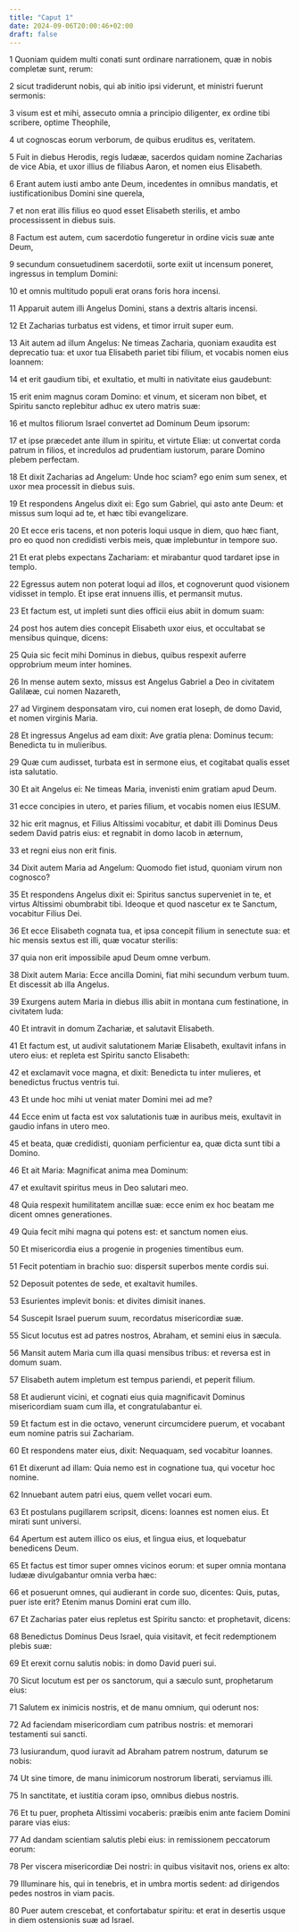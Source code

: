 ```yaml
---
title: "Caput 1"
date: 2024-09-06T20:00:46+02:00
draft: false
---
```



1 Quoniam quidem multi conati sunt ordinare narrationem, quæ in nobis completæ sunt, rerum:

2 sicut tradiderunt nobis, qui ab initio ipsi viderunt, et ministri fuerunt sermonis:

3 visum est et mihi, assecuto omnia a principio diligenter, ex ordine tibi scribere, optime Theophile,

4 ut cognoscas eorum verborum, de quibus eruditus es, veritatem.

5 Fuit in diebus Herodis, regis Iudææ, sacerdos quidam nomine Zacharias de vice Abia, et uxor illius de filiabus Aaron, et nomen eius Elisabeth.

6 Erant autem iusti ambo ante Deum, incedentes in omnibus mandatis, et iustificationibus Domini sine querela,

7 et non erat illis filius eo quod esset Elisabeth sterilis, et ambo processissent in diebus suis.

8 Factum est autem, cum sacerdotio fungeretur in ordine vicis suæ ante Deum,

9 secundum consuetudinem sacerdotii, sorte exiit ut incensum poneret, ingressus in templum Domini:

10 et omnis multitudo populi erat orans foris hora incensi.

11 Apparuit autem illi Angelus Domini, stans a dextris altaris incensi.

12 Et Zacharias turbatus est videns, et timor irruit super eum.

13 Ait autem ad illum Angelus: Ne timeas Zacharia, quoniam exaudita est deprecatio tua: et uxor tua Elisabeth pariet tibi filium, et vocabis nomen eius Ioannem:

14 et erit gaudium tibi, et exultatio, et multi in nativitate eius gaudebunt:

15 erit enim magnus coram Domino: et vinum, et siceram non bibet, et Spiritu sancto replebitur adhuc ex utero matris suæ:

16 et multos filiorum Israel convertet ad Dominum Deum ipsorum:

17 et ipse præcedet ante illum in spiritu, et virtute Eliæ: ut convertat corda patrum in filios, et incredulos ad prudentiam iustorum, parare Domino plebem perfectam.

18 Et dixit Zacharias ad Angelum: Unde hoc sciam? ego enim sum senex, et uxor mea processit in diebus suis.

19 Et respondens Angelus dixit ei: Ego sum Gabriel, qui asto ante Deum: et missus sum loqui ad te, et hæc tibi evangelizare.

20 Et ecce eris tacens, et non poteris loqui usque in diem, quo hæc fiant, pro eo quod non credidisti verbis meis, quæ implebuntur in tempore suo.

21 Et erat plebs expectans Zachariam: et mirabantur quod tardaret ipse in templo.

22 Egressus autem non poterat loqui ad illos, et cognoverunt quod visionem vidisset in templo. Et ipse erat innuens illis, et permansit mutus.

23 Et factum est, ut impleti sunt dies officii eius abiit in domum suam:

24 post hos autem dies concepit Elisabeth uxor eius, et occultabat se mensibus quinque, dicens:

25 Quia sic fecit mihi Dominus in diebus, quibus respexit auferre opprobrium meum inter homines.

26 In mense autem sexto, missus est Angelus Gabriel a Deo in civitatem Galilææ, cui nomen Nazareth,

27 ad Virginem desponsatam viro, cui nomen erat Ioseph, de domo David, et nomen virginis Maria.

28 Et ingressus Angelus ad eam dixit: Ave gratia plena: Dominus tecum: Benedicta tu in mulieribus.

29 Quæ cum audisset, turbata est in sermone eius, et cogitabat qualis esset ista salutatio.

30 Et ait Angelus ei: Ne timeas Maria, invenisti enim gratiam apud Deum.

31 ecce concipies in utero, et paries filium, et vocabis nomen eius IESUM.

32 hic erit magnus, et Filius Altissimi vocabitur, et dabit illi Dominus Deus sedem David patris eius: et regnabit in domo Iacob in æternum,

33 et regni eius non erit finis.

34 Dixit autem Maria ad Angelum: Quomodo fiet istud, quoniam virum non cognosco?

35 Et respondens Angelus dixit ei: Spiritus sanctus superveniet in te, et virtus Altissimi obumbrabit tibi. Ideoque et quod nascetur ex te Sanctum, vocabitur Filius Dei.

36 Et ecce Elisabeth cognata tua, et ipsa concepit filium in senectute sua: et hic mensis sextus est illi, quæ vocatur sterilis:

37 quia non erit impossibile apud Deum omne verbum.

38 Dixit autem Maria: Ecce ancilla Domini, fiat mihi secundum verbum tuum. Et discessit ab illa Angelus.

39 Exurgens autem Maria in diebus illis abiit in montana cum festinatione, in civitatem Iuda:

40 Et intravit in domum Zachariæ, et salutavit Elisabeth.

41 Et factum est, ut audivit salutationem Mariæ Elisabeth, exultavit infans in utero eius: et repleta est Spiritu sancto Elisabeth:

42 et exclamavit voce magna, et dixit: Benedicta tu inter mulieres, et benedictus fructus ventris tui.

43 Et unde hoc mihi ut veniat mater Domini mei ad me?

44 Ecce enim ut facta est vox salutationis tuæ in auribus meis, exultavit in gaudio infans in utero meo.

45 et beata, quæ credidisti, quoniam perficientur ea, quæ dicta sunt tibi a Domino.

46 Et ait Maria: Magnificat anima mea Dominum:

47 et exultavit spiritus meus in Deo salutari meo.

48 Quia respexit humilitatem ancillæ suæ: ecce enim ex hoc beatam me dicent omnes generationes.

49 Quia fecit mihi magna qui potens est: et sanctum nomen eius.

50 Et misericordia eius a progenie in progenies timentibus eum.

51 Fecit potentiam in brachio suo: dispersit superbos mente cordis sui.

52 Deposuit potentes de sede, et exaltavit humiles.

53 Esurientes implevit bonis: et divites dimisit inanes.

54 Suscepit Israel puerum suum, recordatus misericordiæ suæ.

55 Sicut locutus est ad patres nostros, Abraham, et semini eius in sæcula.

56 Mansit autem Maria cum illa quasi mensibus tribus: et reversa est in domum suam.

57 Elisabeth autem impletum est tempus pariendi, et peperit filium.

58 Et audierunt vicini, et cognati eius quia magnificavit Dominus misericordiam suam cum illa, et congratulabantur ei.

59 Et factum est in die octavo, venerunt circumcidere puerum, et vocabant eum nomine patris sui Zachariam.

60 Et respondens mater eius, dixit: Nequaquam, sed vocabitur Ioannes.

61 Et dixerunt ad illam: Quia nemo est in cognatione tua, qui vocetur hoc nomine.

62 Innuebant autem patri eius, quem vellet vocari eum.

63 Et postulans pugillarem scripsit, dicens: Ioannes est nomen eius. Et mirati sunt universi.

64 Apertum est autem illico os eius, et lingua eius, et loquebatur benedicens Deum.

65 Et factus est timor super omnes vicinos eorum: et super omnia montana Iudææ divulgabantur omnia verba hæc:

66 et posuerunt omnes, qui audierant in corde suo, dicentes: Quis, putas, puer iste erit? Etenim manus Domini erat cum illo.

67 Et Zacharias pater eius repletus est Spiritu sancto: et prophetavit, dicens:

68 Benedictus Dominus Deus Israel, quia visitavit, et fecit redemptionem plebis suæ:

69 Et erexit cornu salutis nobis: in domo David pueri sui.

70 Sicut locutum est per os sanctorum, qui a sæculo sunt, prophetarum eius:

71 Salutem ex inimicis nostris, et de manu omnium, qui oderunt nos:

72 Ad faciendam misericordiam cum patribus nostris: et memorari testamenti sui sancti.

73 Iusiurandum, quod iuravit ad Abraham patrem nostrum, daturum se nobis:

74 Ut sine timore, de manu inimicorum nostrorum liberati, serviamus illi.

75 In sanctitate, et iustitia coram ipso, omnibus diebus nostris.

76 Et tu puer, propheta Altissimi vocaberis: præibis enim ante faciem Domini parare vias eius:

77 Ad dandam scientiam salutis plebi eius: in remissionem peccatorum eorum:

78 Per viscera misericordiæ Dei nostri: in quibus visitavit nos, oriens ex alto:

79 Illuminare his, qui in tenebris, et in umbra mortis sedent: ad dirigendos pedes nostros in viam pacis.

80 Puer autem crescebat, et confortabatur spiritu: et erat in desertis usque in diem ostensionis suæ ad Israel.

